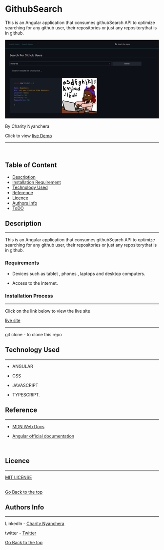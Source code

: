 # GithubSearch

This is an Angular application that consumes githubSearch API to optimize searching for any github user, their repositories or just any repositorythat is in github.

<img src='./src/assets/user.png'>

By Charity Nyanchera
<p>Click to view <a href="https://search-git-hub.netlify.app/">live Demo</a></p>

<hr>
<br>

## Table of Content

- [Description](#description)
- [Installation Requirement](#Installation)
- [Technology Used](#technology-used)
- [Reference](#reference)
- [Licence](#licence)
- [Authors Info](#author-Info)
- [ToDO](#To-Do)


## Description
<hr>
<p> This is an Angular application that consumes githubSearch API to optimize searching for any github user, their repositories or just any repositorythat is in github.
</p>


### Requirements

- Devices such as tablet , phones , laptops and desktop computers.

- Access to the internet.

### Installation Process

---

Click on the link below to view the live site

<a href="https://search-git-hub.netlify.app/">live site<a>



---
<p>git clone - to clone this repo</p>

## Technology Used
<hr>

- ANGULAR

- CSS

- JAVASCRIPT

- TYPESCRIPT.


## Reference
<hr>

- <p><a href="https://developer.mozilla.org/en-US/"> MDN Web Docs</a>

- <p><a href="https://angular.io/">Angular official documentation</a></p>


<br>

## Licence
<hr>
  <a href=https://github.com/charity-bit/githubSearch/blob/main/LICENSE">MIT LICENSE</a>

<br>
<br>

 

 [Go Back to the top](#githubSearch)

## Authors Info
<hr>

LinkedIn - [Charity Nyanchera](https://www.linkedin.com/in/charity-nyanchera-2679281a2/)

twitter - [Twitter](https://twitter.com/CcNyanchera)

[Go Back to the top](#githubSearch)
